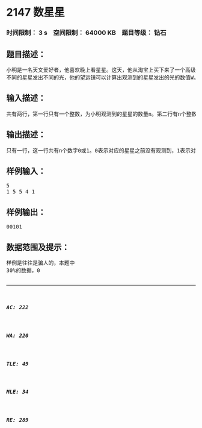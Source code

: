 # 2147 数星星   
### 时间限制： 3 s&nbsp;&nbsp;&nbsp;&nbsp;空间限制： 64000 KB&nbsp;&nbsp;&nbsp;&nbsp;题目等级： 钻石  
## 题目描述：  

<pre>
小明是一名天文爱好者，他喜欢晚上看星星。这天，他从淘宝上买下来了一个高级望远镜。他十分开心，于是他晚上去操场上看星星。
不同的星星发出不同的光，他的望远镜可以计算出观测到的星星发出的光的数值W。小明当然想尽可能地多看到星星，于是他每看到一颗星星，就要看看他之前有没有看过这颗星星。但是他看的星星太多了，他根本数不过来，于是他让你帮忙。
</pre>
  
  
## 输入描述：  

<pre>
共有两行，第一行只有一个整数，为小明观测到的星星的数量n。第二行有n个整数，每两个整数由一个空格隔开，分别为小明观测到每颗星星的光的数值W[1]-W[n]。
</pre>
  
  
## 输出描述：  

<pre>
只有一行，这一行共有n个数字0或1。0表示对应的星星之前没有观测到，1表示对应的星星之前已经看过了。注意：数字之间没有空格！
</pre>
  
  
## 样例输入：  

<pre>
5
1 5 5 4 1
</pre>
  
  
## 样例输出：  

<pre>
00101
</pre>
  
  
## 数据范围及提示：  

<pre>
样例是往往是骗人的，本题中
30%的数据，0<n≤5000。
20%的数据，-20000≤W≤20000。
60%的数据，0<n≤50000。
100%的数据，0<n≤500000；-2000000000≤W≤2000000000。
</pre>
  
  
***  

##### AC: 222  
##### WA: 220  
##### TLE: 49  
##### MLE: 34  
##### RE: 289  
